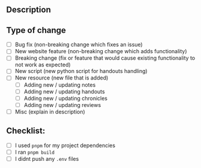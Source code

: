## Description

<!-- Please add summary of changes here. -->

## Type of change

- [ ] Bug fix (non-breaking change which fixes an issue)
- [ ] New website feature (non-breaking change which adds functionality)
- [ ] Breaking change (fix or feature that would cause existing functionality to not work as expected)
- [ ] New script (new python script for handouts handling)
- [ ] New resource (new file that is added)
    - [ ] Adding new / updating notes
    - [ ] Adding new / updating handouts
    - [ ] Adding new / updating chronicles
    - [ ] Adding new / updating reviews
- [ ] Misc (explain in description)

## Checklist:

- [ ] I used `pnpm` for my project dependencies
- [ ] I ran `pnpm build`
- [ ] I didnt push any `.env` files
